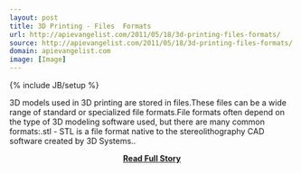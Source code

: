 ```yaml
---
layout: post
title: 3D Printing - Files  Formats
url: http://apievangelist.com/2011/05/18/3d-printing-files-formats/
source: http://apievangelist.com/2011/05/18/3d-printing-files-formats/
domain: apievangelist.com
image: [Image]
---
```

{% include JB/setup %}<p>3D models used in 3D printing are stored in files.These files can be a wide range of standard or specialized file formats.File formats often depend on the type of 3D modeling software used, but there are many common formats:.stl - STL is a file format native to the stereolithography CAD software created by 3D Systems..</p>
<center><p><a href="http://apievangelist.com/2011/05/18/3d-printing-files-formats/" style='padding:25px; font-sze:18px; font-weight: bold;'>Read Full Story</a></p></center>
